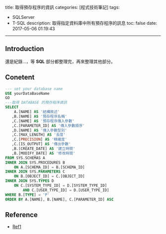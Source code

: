 title: 取得預存程序的資訊
categories: [程式技術筆記]
tags:
  - SQLServer
  - T-SQL
description: 取得指定資料庫中所有預存程序的訊息
toc: false
date: 2017-05-06 01:19:43
---

## Introduction
還是紀錄...，等 **SQL** 部分都整理完，再來整理其他部分。
## Conetent
``` sql
--- set your database name
USE yourDataBaseName
GO
---取得 DATABASE 的預存程序資訊
SELECT
    A.[NAME] AS '結構敘述'
   ,B.[NAME] AS '預存程序名稱'
   ,C.[NAME] AS '預存程序傳入參數'
   ,C.[PARAMETER_ID] AS '傳入參數順序'
   ,D.[NAME] AS '傳入參數型別'
   ,C.[MAX_LENGTH] AS '長度'
   ,C.[PRECISION] AS '精確度'
   ,C.[IS_OUTPUT] AS '傳出參數'
   ,B.[CREATE_DATE] AS '建立時間'
   ,B.[MODIFY_DATE] AS '修改時間'
FROM SYS.SCHEMAS A
INNER JOIN SYS.PROCEDURES B
    ON A.[SCHEMA_ID] = B.[SCHEMA_ID]
INNER JOIN SYS.PARAMETERS C
    ON B.[OBJECT_ID] = C.[OBJECT_ID]
INNER JOIN SYS.TYPES D
    ON C.[SYSTEM_TYPE_ID] = D.[SYSTEM_TYPE_ID]
        AND C.[USER_TYPE_ID] = D.[USER_TYPE_ID]
WHERE B.[TYPE] = 'P'
ORDER BY A.[NAME], B.[NAME], C.[PARAMETER_ID] ASC
```
## Reference
- [Ref1][1]

[1]: https://shunnien.github.io